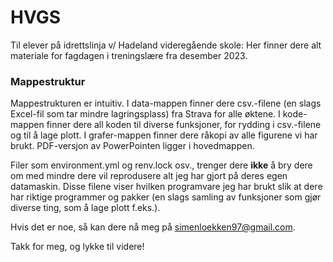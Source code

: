 # HVGS

Til elever på idrettslinja v/ Hadeland videregående skole: Her finner dere alt materiale for fagdagen i treningslære fra desember 2023. 

### Mappestruktur

Mappestrukturen er intuitiv. I data-mappen finner dere csv.-filene (en slags Excel-fil som tar mindre lagringsplass) fra Strava for alle øktene. I kode-mappen finner dere all koden til diverse funksjoner, for rydding i csv.-filene og til å lage plott. I grafer-mappen finner dere råkopi av alle figurene vi har brukt. PDF-versjon av PowerPointen ligger i hovedmappen. 

Filer som environment.yml og renv.lock osv., trenger dere **ikke** å bry dere om med mindre dere vil reprodusere alt jeg har gjort på deres egen datamaskin. Disse filene viser hvilken programvare jeg har brukt slik at dere har riktige programmer og pakker (en slags samling av funksjoner som gjør diverse ting, som å lage plott f.eks.).

Hvis det er noe, så kan dere nå meg på simenloekken97@gmail.com.

Takk for meg, og lykke til videre!
